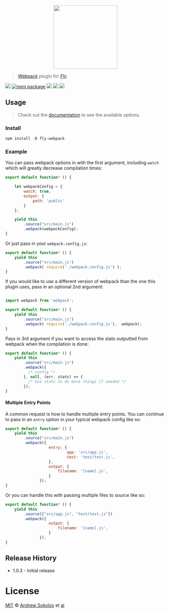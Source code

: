 <div align="center">
  <a href="http://github.com/flyjs/fly">
    <img width=200px  src="https://cloud.githubusercontent.com/assets/8317250/8733685/0be81080-2c40-11e5-98d2-c634f076ccd7.png">
  </a>
</div>

> [Webpack](http://webpack.github.io/) plugin for _[Fly][fly]_.

[![][fly-badge]][fly]
[![npm package][npm-ver-link]][releases]
[![][dl-badge]][npm-pkg-link]
[![][travis-badge]][travis-link]
[![][mit-badge]][mit]

## Usage
> Check out the [documentation](http://webpack.github.io/docs/configuration.html) to see the available options.

### Install

```a
npm install -D fly-webpack
```

### Example

You can pass webpack options in with the first argument, including `watch` which will greatly decrease compilation times:

```js
export default function* () {

    let webpackConfig = {
        watch: true,
        output: {
            path: 'public'
        }
    };

    yield this
        .source("src/main.js")
        .webpack(webpackConfig);
}
```

Or just pass in your `webpack.config.js`:

```js
export default function* () {
    yield this
        .source("src/main.js")
        .webpack( require('./webpack.config.js') );
}
```
If you would like to use a different version of webpack than the one this plugin uses, pass in an optional 2nd argument:

```js

import webpack from 'webpack';

export default function* () {
    yield this
        .source("src/main.js")
        .webpack( require('./webpack.config.js'),  webpack);
}
```

Pass in 3rd argument if you want to access the stats outputted from webpack when the compilation is done:

```js
export default function* () {
    yield this
        .source("src/main.js")
        .webpack({
          /* config */
        }, null, (err, stats) => {
          /* Use stats to do more things if needed */
        });
}
```

#### Multiple Entry Points

A common request is how to handle multiple entry points. You can continue to pass in an `entry` option in your typical webpack config like so:

```js
export default function* () {
    yield this
        .source("src/main.js")
        .webpack({
                   entry: {
                           app: 'src/app.js',
                           test: 'test/test.js',
                   },
                   output: {
                       filename: '[name].js',
                   }
               });
}
```

Or you can handle this with passing multiple files to source like so:

```js
export default function* () {
    yield this
        .source(["src/app.js", "test/test.js"])
        .webpack({
                   output: {
                       filename: '[name].js',
                   }
               });
}
```

## Release History
* 1.0.3 - Initial release

# License

[MIT][mit] © [Andrew Sokolov][author] et [al][contributors]

[mit]:          http://opensource.org/licenses/MIT
[author]:       http://github.com/andrewsokolov
[contributors]: https://github.com/andrewsokolov/fly-webpack/graphs/contributors
[releases]:     https://github.com/andrewsokolov/fly-webpack/releases
[fly]:          https://www.github.com/flyjs/fly
[fly-badge]:    https://img.shields.io/badge/fly-JS-05B3E1.svg?style=flat-square
[mit-badge]:    https://img.shields.io/badge/license-MIT-444444.svg?style=flat-square
[npm-pkg-link]: https://www.npmjs.org/package/fly-webpack
[npm-ver-link]: https://img.shields.io/npm/v/fly-webpack.svg?style=flat-square
[dl-badge]:     http://img.shields.io/npm/dm/fly-webpack.svg?style=flat-square
[travis-link]:  https://travis-ci.org/andrewsokolov/fly-webpack
[travis-badge]: http://img.shields.io/travis/andrewsokolov/fly-webpack.svg?style=flat-square
